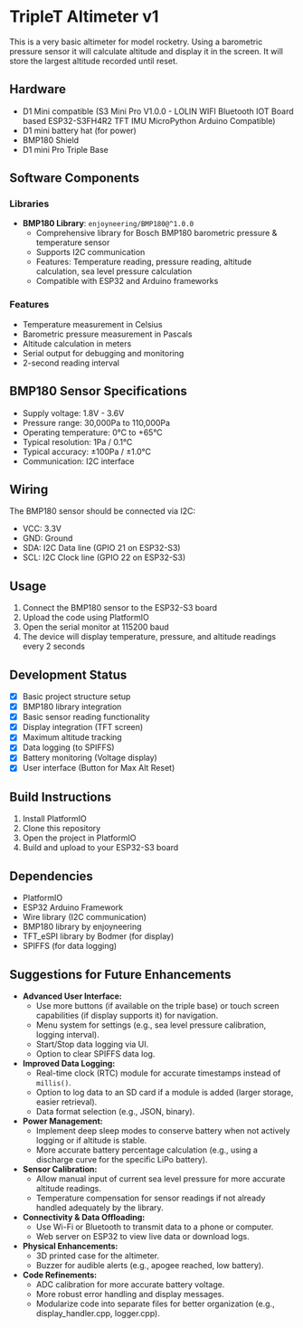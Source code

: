# TripleT Altimeter v1

This is a very basic altimeter for model rocketry.
Using a barometric pressure sensor it will calculate altitude and display it in the screen.
It will store the largest altitude recorded until reset.

## Hardware
- D1 Mini compatible (S3 Mini Pro V1.0.0 - LOLIN WIFI Bluetooth IOT Board based ESP32-S3FH4R2 TFT IMU MicroPython Arduino Compatible)
- D1 mini battery hat (for power) 
- BMP180 Shield
- D1 mini Pro Triple Base

## Software Components

### Libraries
- **BMP180 Library**: `enjoyneering/BMP180@^1.0.0`
  - Comprehensive library for Bosch BMP180 barometric pressure & temperature sensor
  - Supports I2C communication
  - Features: Temperature reading, pressure reading, altitude calculation, sea level pressure calculation
  - Compatible with ESP32 and Arduino frameworks

### Features
- Temperature measurement in Celsius
- Barometric pressure measurement in Pascals
- Altitude calculation in meters
- Serial output for debugging and monitoring
- 2-second reading interval

## BMP180 Sensor Specifications
- Supply voltage: 1.8V - 3.6V
- Pressure range: 30,000Pa to 110,000Pa
- Operating temperature: 0°C to +65°C
- Typical resolution: 1Pa / 0.1°C
- Typical accuracy: ±100Pa / ±1.0°C
- Communication: I2C interface

## Wiring
The BMP180 sensor should be connected via I2C:
- VCC: 3.3V
- GND: Ground
- SDA: I2C Data line (GPIO 21 on ESP32-S3)
- SCL: I2C Clock line (GPIO 22 on ESP32-S3)

## Usage
1. Connect the BMP180 sensor to the ESP32-S3 board
2. Upload the code using PlatformIO
3. Open the serial monitor at 115200 baud
4. The device will display temperature, pressure, and altitude readings every 2 seconds

## Development Status
- [x] Basic project structure setup
- [x] BMP180 library integration
- [x] Basic sensor reading functionality
- [x] Display integration (TFT screen)
- [x] Maximum altitude tracking
- [x] Data logging (to SPIFFS)
- [x] Battery monitoring (Voltage display)
- [x] User interface (Button for Max Alt Reset)

## Build Instructions
1. Install PlatformIO
2. Clone this repository
3. Open the project in PlatformIO
4. Build and upload to your ESP32-S3 board

## Dependencies
- PlatformIO
- ESP32 Arduino Framework
- Wire library (I2C communication)
- BMP180 library by enjoyneering
- TFT_eSPI library by Bodmer (for display)
- SPIFFS (for data logging)

## Suggestions for Future Enhancements
- **Advanced User Interface:**
    - Use more buttons (if available on the triple base) or touch screen capabilities (if display supports it) for navigation.
    - Menu system for settings (e.g., sea level pressure calibration, logging interval).
    - Start/Stop data logging via UI.
    - Option to clear SPIFFS data log.
- **Improved Data Logging:**
    - Real-time clock (RTC) module for accurate timestamps instead of `millis()`.
    - Option to log data to an SD card if a module is added (larger storage, easier retrieval).
    - Data format selection (e.g., JSON, binary).
- **Power Management:**
    - Implement deep sleep modes to conserve battery when not actively logging or if altitude is stable.
    - More accurate battery percentage calculation (e.g., using a discharge curve for the specific LiPo battery).
- **Sensor Calibration:**
    - Allow manual input of current sea level pressure for more accurate altitude readings.
    - Temperature compensation for sensor readings if not already handled adequately by the library.
- **Connectivity & Data Offloading:**
    - Use Wi-Fi or Bluetooth to transmit data to a phone or computer.
    - Web server on ESP32 to view live data or download logs.
- **Physical Enhancements:**
    - 3D printed case for the altimeter.
    - Buzzer for audible alerts (e.g., apogee reached, low battery).
- **Code Refinements:**
    - ADC calibration for more accurate battery voltage.
    - More robust error handling and display messages.
    - Modularize code into separate files for better organization (e.g., display_handler.cpp, logger.cpp).


